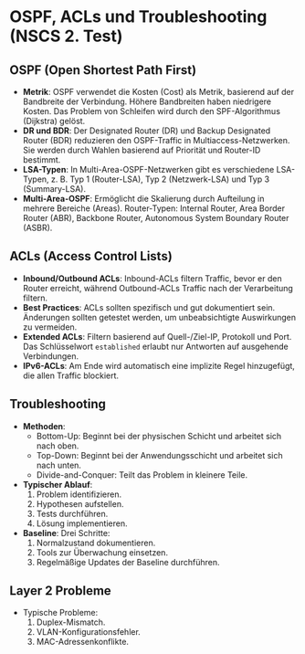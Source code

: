 # OSPF, ACLs und Troubleshooting (NSCS 2. Test)

## OSPF (Open Shortest Path First)

- **Metrik**: OSPF verwendet die Kosten (Cost) als Metrik, basierend auf der Bandbreite der Verbindung. Höhere Bandbreiten haben niedrigere Kosten. Das Problem von Schleifen wird durch den SPF-Algorithmus (Dijkstra) gelöst.
- **DR und BDR**: Der Designated Router (DR) und Backup Designated Router (BDR) reduzieren den OSPF-Traffic in Multiaccess-Netzwerken. Sie werden durch Wahlen basierend auf Priorität und Router-ID bestimmt.
- **LSA-Typen**: In Multi-Area-OSPF-Netzwerken gibt es verschiedene LSA-Typen, z. B. Typ 1 (Router-LSA), Typ 2 (Netzwerk-LSA) und Typ 3 (Summary-LSA).
- **Multi-Area-OSPF**: Ermöglicht die Skalierung durch Aufteilung in mehrere Bereiche (Areas). Router-Typen: Internal Router, Area Border Router (ABR), Backbone Router, Autonomous System Boundary Router (ASBR).

## ACLs (Access Control Lists)

- **Inbound/Outbound ACLs**: Inbound-ACLs filtern Traffic, bevor er den Router erreicht, während Outbound-ACLs Traffic nach der Verarbeitung filtern.
- **Best Practices**: ACLs sollten spezifisch und gut dokumentiert sein. Änderungen sollten getestet werden, um unbeabsichtigte Auswirkungen zu vermeiden.
- **Extended ACLs**: Filtern basierend auf Quell-/Ziel-IP, Protokoll und Port. Das Schlüsselwort `established` erlaubt nur Antworten auf ausgehende Verbindungen.
- **IPv6-ACLs**: Am Ende wird automatisch eine implizite Regel hinzugefügt, die allen Traffic blockiert.

## Troubleshooting

- **Methoden**:
  - Bottom-Up: Beginnt bei der physischen Schicht und arbeitet sich nach oben.
  - Top-Down: Beginnt bei der Anwendungsschicht und arbeitet sich nach unten.
  - Divide-and-Conquer: Teilt das Problem in kleinere Teile.
- **Typischer Ablauf**:
  1. Problem identifizieren.
  2. Hypothesen aufstellen.
  3. Tests durchführen.
  4. Lösung implementieren.
- **Baseline**: Drei Schritte:
  1. Normalzustand dokumentieren.
  2. Tools zur Überwachung einsetzen.
  3. Regelmäßige Updates der Baseline durchführen.

## Layer 2 Probleme

- Typische Probleme:
  1. Duplex-Mismatch.
  2. VLAN-Konfigurationsfehler.
  3. MAC-Adressenkonflikte.
